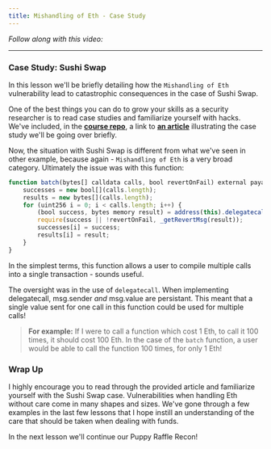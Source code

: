 ```yaml
---
title: Mishandling of Eth - Case Study
---
```


_Follow along with this video:_

---

### Case Study: Sushi Swap

In this lesson we'll be briefly detailing how the `Mishandling of Eth` vulnerability lead to catastrophic consequences in the case of Sushi Swap.

One of the best things you can do to grow your skills as a security researcher is to read case studies and familiarize yourself with hacks. We've included, in the [**course repo**](https://github.com/Cyfrin/security-and-auditing-full-course-s23), a link to [**an article**](https://samczsun.com/two-rights-might-make-a-wrong/) illustrating the case study we'll be going over briefly.

Now, the situation with Sushi Swap is different from what we've seen in other example, because again - `Mishandling of Eth` is a very broad category. Ultimately the issue was with this function:

```js
function batch(bytes[] calldata calls, bool revertOnFail) external payable returns (bool[] memory successes, bytes[] memory results) {
    successes = new bool[](calls.length);
    results = new bytes[](calls.length);
    for (uint256 i = 0; i < calls.length; i++) {
        (bool success, bytes memory result) = address(this).delegatecall(calls[i]);
        require(success || !revertOnFail, _getRevertMsg(result));
        successes[i] = success;
        results[i] = result;
    }
}
```

In the simplest terms, this function allows a user to compile multiple calls into a single transaction - sounds useful.

The oversight was in the use of `delegatecall`. When implementing delegatecall, msg.sender _and_ msg.value are persistant. This meant that a single value sent for one call in this function could be used for multiple calls!

> **For example:** If I were to call a function which cost 1 Eth, to call it 100 times, it should cost 100 Eth. In the case of the `batch` function, a user would be able to call the function 100 times, for only 1 Eth!

### Wrap Up

I highly encourage you to read through the provided article and familiarize yourself with the Sushi Swap case. Vulnerabilities when handling Eth without care come in many shapes and sizes. We've gone through a few examples in the last few lessons that I hope instill an understanding of the care that should be taken when dealing with funds.

In the next lesson we'll continue our Puppy Raffle Recon!
